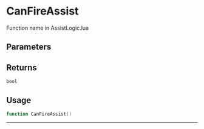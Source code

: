 # CanFireAssist
Function name in AssistLogic.lua
## Parameters

## Returns
`bool`
## Usage
```lua
function CanFireAssist()
```
---
